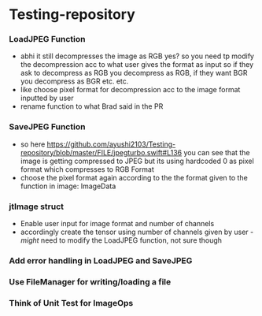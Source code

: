 # Testing-repository


### LoadJPEG Function

* abhi it still decompresses the image as RGB yes? so you need tp modify the decompression acc to what user gives the format as input
so if they ask to decompress as RGB you decompress as RGB, if they want BGR you decompress as BGR etc. etc.  
* like choose pixel format for decompression acc to the image format inputted by user
* rename function to what Brad said in the PR

### SaveJPEG Function

* so here https://github.com/ayushi2103/Testing-repository/blob/master/FILE/jpegturbo.swift#L136 you can see that the image is getting compressed to JPEG but its using hardcoded 0 as pixel format which compresses to RGB Format
* choose the pixel format again according to the the format given to the function in image: ImageData

### jtImage struct

* Enable user input for image format and number of channels
* accordingly create the tensor using number of channels given by user - *might* need to modify the LoadJPEG function, not sure though

### Add error handling in LoadJPEG and SaveJPEG

### Use FileManager for writing/loading a file

### Think of Unit Test for ImageOps
